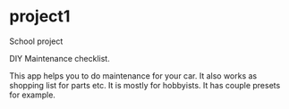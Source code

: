 # project1
School project

DIY Maintenance checklist.

This app helps you to do maintenance for your car. It also works as shopping list for parts etc. It is mostly for hobbyists. It has couple presets for example.
